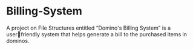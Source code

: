 # Billing-System
A project on File Structures entitled “Domino's Billing System” is a user￾friendly system that helps generate a bill to the purchased items in dominos.
